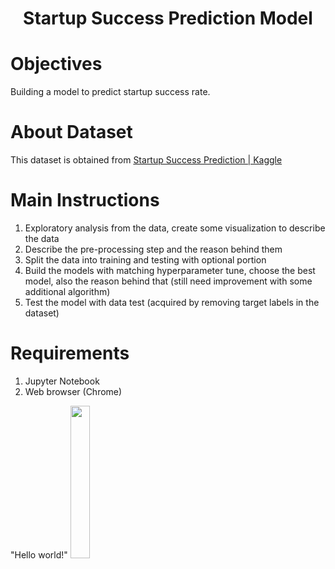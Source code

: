<h1 align="center">Startup Success Prediction Model</h1>

# Objectives
Building a model to predict startup success rate.

# About Dataset
This dataset is obtained from [Startup Success Prediction | Kaggle](https://www.kaggle.com/manishkc06/startup-success-prediction)

# Main Instructions
1. Exploratory analysis from the data, create some visualization to describe the data
2. Describe the pre-processing step and the reason behind them
3. Split the data into training and testing with optional portion
4. Build the models with matching hyperparameter tune, choose the best model, also the reason behind that (still need improvement with some additional algorithm)
5. Test the model with data test (acquired by removing target labels in the dataset)

# Requirements
1. Jupyter Notebook
2. Web browser (Chrome)

"Hello world!"
<img src='https://drive.google.com/uc?id=17PpUAMsSIRlMHleGhoO0E_S38ble3trd' width='25%'>
